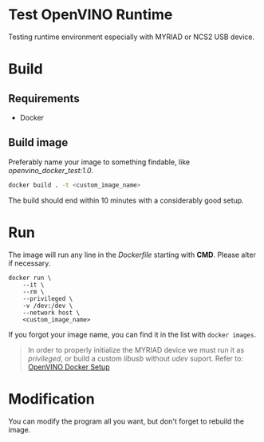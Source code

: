 # Test OpenVINO Runtime

Testing runtime environment especially with MYRIAD or NCS2 USB device.

# Build

## Requirements

- Docker

## Build image

Preferably name your image to something findable, like *openvino_docker_test:1.0*.

```bash
docker build . -t <custom_image_name>
```

The build should end within 10 minutes with a considerably good setup.

# Run

The image will run any line in the *Dockerfile* starting with **CMD**.
Please alter if necessary.

```
docker run \
    --it \
    --rm \
    --privileged \
    -v /dev:/dev \
    --network host \
    <custom_image_name>
```

If you forgot your image name, you can find it in the list with `docker images`.

> In order to properly initialize the MYRIAD device we must run it as *privileged*,
> or build a custom *libusb* without *udev* suport.
> Refer to: [OpenVINO Docker Setup](https://docs.openvino.ai/2021.3/openvino_docs_install_guides_installing_openvino_docker_linux.html)

# Modification

You can modify the program all you want, but don't forget to rebuild the image.
